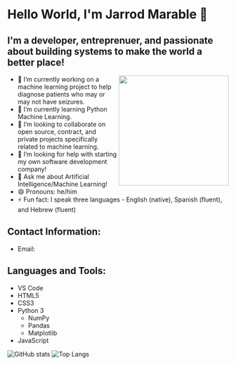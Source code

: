 # Hello World, I'm Jarrod Marable 👋

## I'm a developer, entreprenuer, and passionate about building systems to make the world a better place!

<img align="right" height="250" src="https://user-images.githubusercontent.com/105946345/194892739-4416c687-1fcf-4648-a986-e15df680cb09.gif">

- 🔭 I’m currently working on a machine learning project to help diagnose patients who may or may not have seizures.
- 🌱 I’m currently learning Python Machine Learning.
- 👯 I’m looking to collaborate on open source, contract, and private projects specifically related to machine learning.
- 🤔 I’m looking for help with starting my own software development company!
- 💬 Ask me about Artificial Intelligence/Machine Learning!
- 😄 Pronouns: he/him
- ⚡ Fun fact: I speak three languages - English (native), Spanish (fluent), and Hebrew (fluent)

## Contact Information:
- Email:  

## Languages and Tools:
- VS Code
- HTML5
- CSS3
- Python 3
  - NumPy
  - Pandas
  - Matplotlib
- JavaScript

<p align="center">
  
  ![GitHub stats](https://github-readme-stats.vercel.app/api?username=j-marable&show_icons=true&theme=tokyonight)
  ![Top Langs](https://github-readme-stats.vercel.app/api/top-langs/?username=j-marable&theme=tokyonight)

</p>

<!--
**j-marable/j-marable** is a ✨ _special_ ✨ repository because its `README.md` (this file) appears on your GitHub profile.

Here are some ideas to get you started:

### 🔭 I’m currently working on ...a machine learning project to help diagnose patients who may or may not have seizures.
### 🌱 I’m currently learning ...Python Machine Learning.
### 👯 I’m looking to collaborate on ...open source, contract, and private projects specifically related to machine learning.
### 🤔 I’m looking for help with ...starting my own software development company!
### 💬 Ask me about ...Artificial Intelligence/Machine Learning!
- 📫 How to reach me: ...
### 😄 Pronouns: ...he/him
### ⚡ Fun fact: ...I speak three languages - English (native), Spanish (fluent), and Hebrew (fluent)
-->
